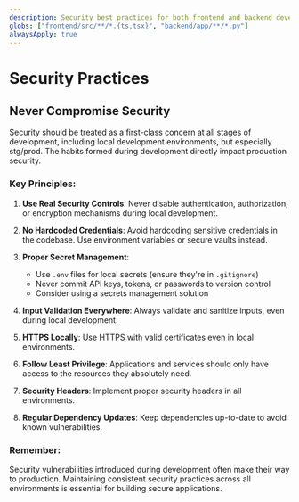 ```yaml
---
description: Security best practices for both frontend and backend development
globs: ["frontend/src/**/*.{ts,tsx}", "backend/app/**/*.py"]
alwaysApply: true
---
```

# Security Practices

## Never Compromise Security

Security should be treated as a first-class concern at all stages of development, including local development environments, but especially stg/prod. The habits formed during development directly impact production security.

### Key Principles:

1. **Use Real Security Controls**: Never disable authentication, authorization, or encryption mechanisms during local development.

2. **No Hardcoded Credentials**: Avoid hardcoding sensitive credentials in the codebase. Use environment variables or secure vaults instead.

3. **Proper Secret Management**: 
   - Use `.env` files for local secrets (ensure they're in `.gitignore`)
   - Never commit API keys, tokens, or passwords to version control
   - Consider using a secrets management solution

4. **Input Validation Everywhere**: Always validate and sanitize inputs, even during local development.

5. **HTTPS Locally**: Use HTTPS with valid certificates even in local environments.

6. **Follow Least Privilege**: Applications and services should only have access to the resources they absolutely need.

7. **Security Headers**: Implement proper security headers in all environments.

8. **Regular Dependency Updates**: Keep dependencies up-to-date to avoid known vulnerabilities.

### Remember:
Security vulnerabilities introduced during development often make their way to production. Maintaining consistent security practices across all environments is essential for building secure applications.

